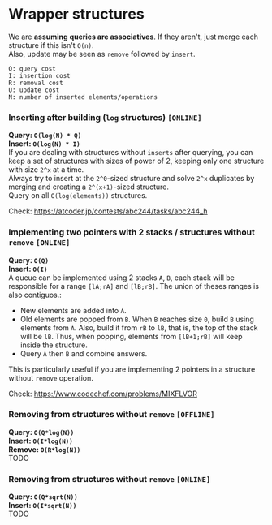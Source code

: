 # Wrapper structures

We are **assuming queries are associatives**. If they aren't, just merge each structure if this isn't `O(n)`.  
Also, update may be seen as `remove` followed by `insert`.

```
Q: query cost
I: insertion cost
R: removal cost
U: update cost
N: number of inserted elements/operations
```


### Inserting after building (`log` structures) `[ONLINE]`
**Query: `O(log(N) * Q)`**  
**Insert: `O(log(N) * I)`**  
If you are dealing with structures without `inserts` after querying, you can keep a set of structures with sizes of power of 2, 
keeping only one structure with size `2^x` at a time.  
Always try to insert at the `2^0`-sized structure and solve `2^x` duplicates by merging and creating a `2^(x+1)`-sized structure.  
Query on all `O(log(elements))` structures.
  
Check: https://atcoder.jp/contests/abc244/tasks/abc244_h

### Implementing two pointers with 2 stacks / structures without `remove` `[ONLINE]`
**Query: `O(Q)`**  
**Insert: `O(I)`**  
A queue can be implemented using 2 stacks `A`, `B`, each stack will be responsible for a range `[lA;rA]` and `[lB;rB]`. The union of theses ranges is also contiguos.:
- New elements are added into `A`.
- Old elements are popped from `B`. When `B` reaches size `0`, build `B` using elements from `A`. Also, build it from `rB` to `lB`, that is, the top of the stack will be `lB`. Thus, when popping, elements from `[lB+1;rB]` will keep inside the structure.
- Query `A` then `B` and combine answers.
  
This is particularly useful if you are implementing 2 pointers in a structure without `remove` operation.  
  
Check: https://www.codechef.com/problems/MIXFLVOR

### Removing from structures without `remove` `[OFFLINE]`
**Query: `O(Q*log(N))`**  
**Insert: `O(I*log(N))`**  
**Remove: `O(R*log(N))`**  
TODO

### Removing from structures without `remove` `[ONLINE]`
**Query: `O(Q*sqrt(N))`**  
**Insert: `O(I*sqrt(N))`**  
TODO
